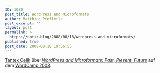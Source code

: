 ```yaml
---
ID: 1080
post_title: WordPress and Microformats
author: Matthias Pfefferle
post_excerpt: ""
layout: post
permalink: >
  https://notiz.blog/2008/08/18/wordpress-and-microformats/
published: true
post_date: 2008-08-18 19:36:55
---
```

<!-- wp:paragraph -->
<p><a href="http://tantek.com">Tantek Çelik</a> über <em><a href="http://tantek.com/presentations/2008/08/wordpress-microformats/">WordPress and Microformats: Past, Present, Future</a></em> auf dem <a href="http://dallas.wordcamp.org/">WordCamp 2008</a>.</p>
<!-- /wp:paragraph -->